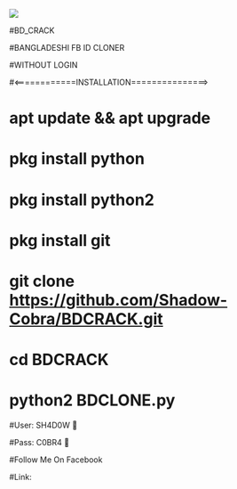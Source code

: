 ![](https://s4.uupload.ir/files/img_20210709_192526_mf3.jpg)



#BD_CRACK

#BANGLADESHI FB ID CLONER

#WITHOUT LOGIN

#<============INSTALLATION===============>

# apt update && apt upgrade

# pkg install python

# pkg install python2

# pkg install git

# git clone https://github.com/Shadow-Cobra/BDCRACK.git

# cd BDCRACK

# python2 BDCLONE.py

#User: SH4D0W 📌

#Pass: C0BR4 🔑

#Follow Me On Facebook

#Link: [](https://www.facebook.com/shadow.cobra.official/)
